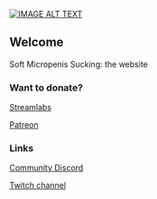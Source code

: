 [![IMAGE ALT TEXT](http://img.youtube.com/vi/r0wFOINHXI0/0.jpg)](https://www.youtube.com/watch?v=r0wFOINHXI0 "Video Title")

## Welcome

Soft Micropenis Sucking: the website

### Want to donate?

[Streamlabs](https://streamlabs.com/scornpole)

[Patreon](https://patreon.com/scornpole)


### Links
[Community Discord](https://discord.gg/A99XCSJ)

[Twitch channel](https://twitch.tv/scornpole/)

